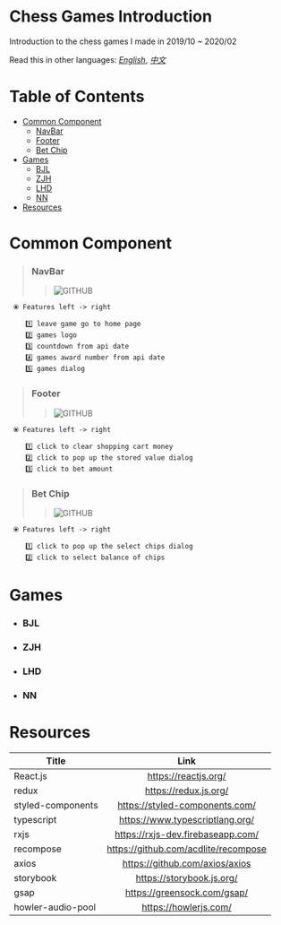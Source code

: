 
# Chess Games Introduction
Introduction to the chess games I made in 2019/10 ~ 2020/02

Read this in other languages: *[English](https://github.com/curtis567/FFUN_audio/blob/master/README.md)*, *[中文](https://github.com/curtis567/FFUN_audio/blob/master/README.zh-tw.md)*

# Table of Contents
  * [Common Component](#common-component)
    * [NavBar](#navbar)
    * [Footer](#footer)
    * [Bet Chip](#bet-chip)
  * [Games](#games)
    * [BJL](#bjl)
    * [ZJH](#zjh)
    * [LHD](#lhd)
    * [NN](#nn)
  * [Resources](#resources)

# Common Component
   > ### NavBar
  >> ![GITHUB]( https://github.com/curtis567/FFUN_audio/blob/master/Image/Navbar.png "NavBar")
```
 ⦿ Features left -> right
 
    1️⃣ leave game go to home page                       
    2️⃣ games logo                                       
    3️⃣ countdown from api date                          
    4️⃣ games award number from api date                 
    5️⃣ games dialog
```
  > ### Footer
  >> ![GITHUB]( https://github.com/curtis567/FFUN_audio/blob/master/Image/Footer.png "Footer")
```
 ⦿ Features left -> right
 
    1️⃣ click to clear shopping cart money                       
    2️⃣ click to pop up the stored value dialog                                      
    3️⃣ click to bet amount
```
 > ### Bet Chip
  >> ![GITHUB]( https://github.com/curtis567/FFUN_audio/blob/master/Image/Bet_Chips.png "Bet_Chips")
```
 ⦿ Features left -> right
 
    1️⃣ click to pop up the select chips dialog                     
    2️⃣ click to select balance of chips
```
# Games
* ### BJL
* ### ZJH
* ### LHD
* ### NN

# Resources

| Title                     | Link           
| -------------             |:-------------:|
| React.js                  | https://reactjs.org/ |
| redux                     | https://redux.js.org/     |
| styled-components         | https://styled-components.com/     |
| typescript                | https://www.typescriptlang.org/     |
| rxjs                      | https://rxjs-dev.firebaseapp.com/     |
| recompose                 | https://github.com/acdlite/recompose     |
| axios                     | https://github.com/axios/axios      |
| storybook                 | https://storybook.js.org/      |
| gsap                      | https://greensock.com/gsap/      |
| howler-audio-pool         | https://howlerjs.com/      |
